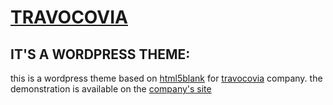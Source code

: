 # [TRAVOCOVIA](http://travocovia.com)

## IT'S A WORDPRESS THEME:
this is a wordpress theme based on [html5blank](http://html5blank.com/) for [travocovia](http://www.travocovia.com/) company.
the demonstration is available on the [company's site](http://www.travocovia.com/) 
